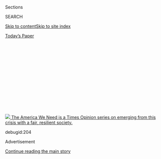 <div id="app">

<div>

<div>

<div>

<div class="NYTAppHideMasthead css-1q2w90k e1suatyy0">

<div class="section css-ui9rw0 e1suatyy2">

<div class="css-eph4ug er09x8g0">

<div class="css-6n7j50">

</div>

<span class="css-1dv1kvn">Sections</span>

<div class="css-10488qs">

<span class="css-1dv1kvn">SEARCH</span>

</div>

[Skip to content](#site-content)[Skip to site index](#site-index)

</div>

<div class="css-10698na e1huz5gh0">

</div>

</div>

<div id="masthead-bar-one" class="section hasLinks css-15hmgas e1csuq9d3">

<div class="css-uqyvli e1csuq9d0">

</div>

<div class="css-1uqjmks e1csuq9d1">

</div>

<div class="css-9e9ivx">

[](https://myaccount.nytimes.com/auth/login?response_type=cookie&client_id=vi)

</div>

<div class="css-1bvtpon e1csuq9d2">

[Today’s Paper](https://www.nytimes.com/section/todayspaper)

</div>

</div>

</div>

</div>

<div data-aria-hidden="false">

<div id="site-content" role="main">

<div>

<div class="css-1aor85t" style="opacity:0.000000001;z-index:-1;visibility:hidden">

<div class="css-1hqnpie">

<div class="css-epjblv">

<span class="css-17xtcya">[Opinion](/section/opinion)</span><span class="css-x15j1o">|</span><span class="css-fwqvlz">The
Bay Area Billionaires Are Breaking My Heart</span>

</div>

<div class="css-k008qs">

<div class="css-1iwv8en">

<span class="css-18z7m18"></span>

<div>

</div>

</div>

<span class="css-1n6z4y">https://nyti.ms/35VzzTG</span>

<div class="css-1705lsu">

<div class="css-4xjgmj">

<div class="css-4skfbu" role="toolbar" data-aria-label="Social Media Share buttons, Save button, and Comments Panel with current comment count" data-testid="share-tools">

  - 
  - 
  - 
  - 
    
    <div class="css-6n7j50">
    
    </div>

  - 

</div>

</div>

</div>

</div>

</div>

</div>

<div id="NYT_TOP_BANNER_REGION" class="css-13pd83m">

<div>

<div id="storyline_inequalitynav" class="section interactive-content interactive-size-medium css-1edisqu">

<div class="css-17ih8de interactive-body">

<div class="nytslm_innerContainer">

<div class="nytslm_title StoryBodyCompanionColumn">

[![](https://static01.nyt.com/newsgraphics/2020/04/10/storylines-op-inequality/128d73ea016db3e2791158d151b6485f57f635a8/NYTOpEd-Inequality-Icon.jpg)
<span class="storyline_title"> The America We Need </span>
<span class="storyline_sentence"> is a Times Opinion series on emerging
from this crisis with a fair, resilient society.
</span>](https://www.nytimes.com/interactive/2020/opinion/america-inequality-coronavirus.html?action=click&pgtype=Article&state=default&region=TOP_BANNER&context=storylines_menu)

debugid:204

</div>

</div>

</div>

</div>

</div>

</div>

<div id="top-wrapper" class="css-1sy8kpn">

<div id="top-slug" class="css-l9onyx">

Advertisement

</div>

[Continue reading the main story](#after-top)

<div class="ad top-wrapper" style="text-align:center;height:100%;display:block;min-height:250px">

<div id="top" class="place-ad" data-position="top" data-size-key="top">

</div>

</div>

<div id="after-top">

</div>

</div>

<div>

<div class="css-v5btjw etb61u70">

<div class="css-v05ibm etb61u71">

[Opinion](/section/opinion)

</div>

</div>

<div id="sponsor-wrapper" class="css-1hyfx7x">

<div id="sponsor-slug" class="css-19vbshk">

Supported by

</div>

[Continue reading the main story](#after-sponsor)

<div id="sponsor" class="ad sponsor-wrapper" style="text-align:center;height:100%;display:block">

</div>

<div id="after-sponsor">

</div>

</div>

<div class="css-186x18t">

</div>

<div class="css-1vkm6nb ehdk2mb0">

# The Bay Area Billionaires Are Breaking My Heart

</div>

Looking for hope in San Francisco.

<div class="css-18e8msd">

<div class="css-vp77d3 epjyd6m0">

<div class="css-1p10dcb ey68jwv0" data-aria-hidden="true">

[![Farhad
Manjoo](https://static01.nyt.com/images/2019/01/08/opinion/farhad-manjoo-opinion/farhad-manjoo-opinion-thumbLarge.png
"Farhad Manjoo")](https://www.nytimes.com/by/farhad-manjoo)

</div>

<div class="css-1baulvz">

By [<span class="css-1baulvz last-byline" itemprop="name">Farhad
Manjoo</span>](https://www.nytimes.com/by/farhad-manjoo)

<div class="css-8atqhb">

Opinion Columnist

</div>

</div>

</div>

  - May 13, 2020

  - 
    
    <div class="css-4xjgmj">
    
    <div class="css-pvvomx" role="toolbar" data-aria-label="Social Media Share buttons, Save button, and Comments Panel with current comment count" data-testid="share-tools">
    
      - 
      - 
      - 
      - 
        
        <div class="css-6n7j50">
        
        </div>
    
      - 
    
    </div>
    
    </div>

</div>

<div class="css-79elbk" data-testid="photoviewer-wrapper">

<div class="css-z3e15g" data-testid="photoviewer-wrapper-hidden">

</div>

<div class="css-1a48zt4 ehw59r15" data-testid="photoviewer-children">

![<span class="css-cnj6d5 e1z0qqy90" itemprop="copyrightHolder"><span class="css-1ly73wi e1tej78p0">Credit...</span><span><span>Giacomo
Bagnara</span></span></span>](https://static01.nyt.com/images/2020/05/09/opinion/sunday/InequalityChapter2Icon-9-02/InequalityChapter2Icon-9-02-articleLarge.jpg?quality=75&auto=webp&disable=upscale)

</div>

</div>

</div>

<div class="section meteredContent css-1r7ky0e" name="articleBody" itemprop="articleBody">

<div class="css-1fanzo5 StoryBodyCompanionColumn">

<div class="css-53u6y8">

One sun-drenched afternoon last month, I took a long solo bike ride
through the San Francisco Bay Area. I rode from my home to Mountain
View, near the once-desolate stretch of marsh that Google has leased
from NASA to build a monumental new campus. It looks like [a collection
of lunar bases made out of
origami](https://www.dezeen.com/2019/08/27/google-hq-big-heatherwick-the-111th/).

Construction has been paused under lockdown, and on the fetid plains
surrounding the million-square-foot project, birds sang and wildflowers
painted the horizon, and the trails that run beside the site were packed
to socially distant capacity with masked families on foot and wheel.

</div>

</div>

<div class="css-79elbk" data-testid="photoviewer-wrapper">

<div class="css-z3e15g" data-testid="photoviewer-wrapper-hidden">

</div>

<div class="css-1a48zt4 ehw59r15" data-testid="photoviewer-children">

![<span class="css-16f3y1r e13ogyst0" data-aria-hidden="true">The
construction of Google’s new campus in Mountain View, Calif., has been
paused by a
lockdown.</span><span class="css-cnj6d5 e1z0qqy90" itemprop="copyrightHolder"><span class="css-1ly73wi e1tej78p0">Credit...</span><span>Nicholas
Albrecht for The New York
Times</span></span>](https://static01.nyt.com/images/2020/05/11/opinion/00man1/merlin_172370514_18f2abeb-c495-41b6-9397-73e638727680-articleLarge.jpg?quality=75&auto=webp&disable=upscale)

</div>

</div>

<div class="css-1fanzo5 StoryBodyCompanionColumn">

<div class="css-53u6y8">

Bicycles and pets, not sirens and fridge-truck morgues, have become the
unlikely icons of the pandemic in the Bay Area. [Bike
shops](https://www.sfexaminer.com/the-city/san-francisco-bike-shops-are-booming-during-the-pandemic/)
and [animal
shelters](https://sfpublicpress.org/news/2020-04/want-to-foster-a-dog-get-on-the-waitlist-as-demand-soars-at-bay-area-shelters)
say they’ve been inundated with demand. With the streets free of cars
and full of people, the air clean, the cavernous office buildings empty
and their endless parking lots turned into carefree pedestrian plazas,
you’d be forgiven for mistaking some areas of Silicon Valley under
lockdown for outtakes from the “The Good Place.”

</div>

</div>

<div class="css-1fanzo5 StoryBodyCompanionColumn">

<div class="css-53u6y8">

On my way to the Google lunar landing base, I passed by Santiago Villa,
one of the area’s few remaining mobile-home parks. It was built in the
1960s as an affordable retirement community. In January, its residents,
who rent the space on which their mobile homes stand, petitioned the
City Council to [include trailer parks in Mountain View’s
rent-control](https://mv-voice.com/news/2020/01/30/city-council-agrees-in-theory-to-extend-rent-control-to-mountain-view-mobile-home-parks)
rules.

They’re worried that wealthy Googlers [looking for a kitschy
pied-à-terre](https://www.theringer.com/2016/8/18/16039104/google-santiago-villa-housing-4ac4b1ca49fe)
near the new campus will push them out. The anger has been rising. Last
year, the same City Council prohibited RVs and trailers — many of them
used as homes — from parking on the street; a petition to overturn the
RV ban [will be on the ballot in
November](https://www.mv-voice.com/news/2020/01/15/mountain-view-voters-to-decide-on-rv-parking-ban).

But as I rode past Santiago Villa, all that rancor felt like a remnant
of the Before Time. Everything was quiet — then, from one of the
trailers, a jolly trumpet began blowing loud and out of tune.

It was then that I first had the ghoulish idea: Could the coronavirus
have an upside, at least in this one place? What if the pandemic and its
aftermath lead Googlers and trailer park residents to find common cause?
What if, after the virus, the Bay Area’s wealthy gained a new
appreciation for those who live on its edges, and finally made room for
them in this digital wonderland?

</div>

</div>

<div class="css-a7yk8a e73j0it0">

<div class="css-1xdhyk6 erfvjey0">

<span class="css-1ly73wi e1tej78p0">Image</span>

<div class="css-zjzyr8">

<div data-testid="lazyimage-container" style="height:483.33333333333326px">

</div>

</div>

</div>

<span class="css-16f3y1r e13ogyst0" data-aria-hidden="true">Construction
cranes for Google’s new campus loom over the Santiago Villa trailer
park.</span><span class="css-cnj6d5 e1z0qqy90" itemprop="copyrightHolder"><span class="css-1ly73wi e1tej78p0">Credit...</span><span>Nicholas
Albrecht for The New York Times</span></span>

<div class="css-1xdhyk6 erfvjey0">

<span class="css-1ly73wi e1tej78p0">Image</span>

<div class="css-zjzyr8">

<div data-testid="lazyimage-container" style="height:483.33333333333326px">

</div>

</div>

</div>

<span class="css-16f3y1r e13ogyst0" data-aria-hidden="true">Santiago
Villa was built in the 1960s as an affordable retirement
community.</span><span class="css-cnj6d5 e1z0qqy90" itemprop="copyrightHolder"><span class="css-1ly73wi e1tej78p0">Credit...</span><span>Nicholas
Albrecht for The New York Times</span></span>

</div>

<div class="css-1fanzo5 StoryBodyCompanionColumn">

<div class="css-53u6y8">

I have lived in the Bay Area for almost 20 years, and for most of that
time, I’ve felt this place creaking steadily into uninhabitability for
all but the wealthiest few. We have [one of the world’s highest
concentrations of
billionaires](https://www.sfchronicle.com/bayarea/article/billionaires-San-Francisco-world-report-wealth-x-13832316.php),
and yet we have not been able to marshal our immense wealth and
ingenuity against our most blatant and glaring challenges — including
the lack of affordable housing and entrenched homelessness.

</div>

</div>

<div class="css-1fanzo5 StoryBodyCompanionColumn">

<div class="css-53u6y8">

But in this crisis, the Bay Area’s response was an unexpected success.
And that has given a lot of people, including me, new hope about what’s
possible. Yes, it sounds hokey, but this might be a time for hokeyness.

The first big moment came on March 16, when the six counties around the
San Francisco Bay ordered the first shelter-in-place rules in the United
States. Google, Apple, Facebook and other large employers fell right
into step; they ordered all of their employees to work from home,
setting the pace for most other local businesses to close up shop. And
the tech giants set an important example — they made a commitment to
keep paying their on-site service workers, even if they could no longer
come on-site to work.

San Francisco, Oakland and San Jose secured thousands of hotel rooms for
homeless people, away from the streets and the risk of the virus in
crowded shelters. Cities opened their streets to pedestrians and
bicycles and closed them to cars. Perhaps most important, officials in
the area were the picture of calm leadership.

When I despaired about our national failures, I found myself tuning into
hear the plain-spoken exhortations of San Francisco’s mayor, London
Breed. “This is going to take all of us,” Breed [told the city late in
March](https://www.youtube.com/watch?v=YkkcLEJ-nLY). “This is going to
take all of us coming together and sacrificing so that we get through
this.”

</div>

</div>

<div class="css-79elbk" data-testid="photoviewer-wrapper">

<div class="css-z3e15g" data-testid="photoviewer-wrapper-hidden">

</div>

<div class="css-1a48zt4 ehw59r15" data-testid="photoviewer-children">

<div class="css-1xdhyk6 erfvjey0">

<span class="css-1ly73wi e1tej78p0">Image</span>

<div class="css-zjzyr8">

<div data-testid="lazyimage-container" style="height:483.33333333333326px">

</div>

</div>

</div>

<span class="css-16f3y1r e13ogyst0" data-aria-hidden="true">Mayor London
Breed has urged San Franciscans to look out for one
another.</span><span class="css-cnj6d5 e1z0qqy90" itemprop="copyrightHolder"><span class="css-1ly73wi e1tej78p0">Credit...</span><span>Nicholas
Albrecht for The New York Times</span></span>

</div>

</div>

<div class="css-1fanzo5 StoryBodyCompanionColumn">

<div class="css-53u6y8">

And it worked. Thanks to some combination of early action, collective
adherence to public health guidelines, a concerted effort to help the
vulnerable, and [perhaps just blind
luck](https://www.nbcbayarea.com/news/local/difference-between-covid-19-cases-in-ca-vs-ny-is-likely-sheer-luck-experts/2269934/),
mass death missed the Bay. By the start of May, fewer than 30 people had
died of Covid-19 in San Francisco; in the greater Bay Area, deaths stand
around 350.

</div>

</div>

<div class="css-1fanzo5 StoryBodyCompanionColumn">

<div class="css-53u6y8">

The toll is probably an undercount, and [blacks and
Latinos](https://www.nytimes.com/2020/04/28/us/coronavirus-california-black-latinos.html)
are disproportionately represented in it. Still, compared to many
American metropolitan areas, this ranks as a near miracle. San
Francisco’s death rate of four per 100,000 residents is one-fourth the
rate in Los Angeles, a fraction of the national average, and nowhere
near New York’s.

In the absence of mass death, people around here have had time and
psychic space to imagine longer-term possibilities. If we could band
together so quickly to beat the virus, making so many big changes so
seamlessly, what else are we capable of doing?

I was not alone in my vague sense of optimism.

In an article that went viral among techies last month, the venture
capitalist Marc Andreessen characterized the pandemic as a [call to arms
to rebuild](https://a16z.com/2020/04/18/its-time-to-build/) American
institutions, including our cities. Like many of the Valley’s tech
princes, Andreessen has often been skeptical of government and its
champions, but now here he was, cheering them on: “Demonstrate that the
public sector can build better hospitals, better schools, better
transportation, better cities, better housing,” he wrote. “Stop trying
to protect the old, the entrenched, the irrelevant; commit the public
sector fully to the future.”

I heard a similar urgency for grand reform from nearly every Bay Area
official, activist and resident I spoke to — even those who had clashed
with the tech industry or those whose fights earlier seemed unwinnable.

Libby Schaaf, the mayor of Oakland, opened up [74 miles of city
streets](https://www.citylab.com/transportation/2020/04/slow-streets-oakland-car-free-roads-pedestrians-covid-19/609961/)
for pedestrians and moved hundreds of homeless people into hotels. She
saw the crisis as an opportunity to make permanent improvements.

</div>

</div>

<div class="css-79elbk" data-testid="photoviewer-wrapper">

<div class="css-z3e15g" data-testid="photoviewer-wrapper-hidden">

</div>

<div class="css-1a48zt4 ehw59r15" data-testid="photoviewer-children">

<div class="css-1xdhyk6 erfvjey0">

<span class="css-1ly73wi e1tej78p0">Image</span>

<div class="css-zjzyr8">

<div data-testid="lazyimage-container" style="height:483.33333333333326px">

</div>

</div>

</div>

<span class="css-16f3y1r e13ogyst0" data-aria-hidden="true">Mayor Libby
Schaaf opened up 74 miles of city streets for pedestrians in Oakland and
moved hundreds of homeless people into hotels to shield them from the
virus.</span><span class="css-cnj6d5 e1z0qqy90" itemprop="copyrightHolder"><span class="css-1ly73wi e1tej78p0">Credit...</span><span>Nicholas
Albrecht for The New York Times</span></span>

</div>

</div>

<div class="css-1fanzo5 StoryBodyCompanionColumn">

<div class="css-53u6y8">

One example: Schaaf required that the hotels which the city paid to
house the homeless during the pandemic offer the city long-term leases.
“I do not want, at the end of the health emergency, to turn homeless
people back out onto the streets,” she said.

</div>

</div>

<div class="css-1fanzo5 StoryBodyCompanionColumn">

<div class="css-53u6y8">

In April, Ro Khanna, who represents parts of Silicon Valley in the
House, introduced legislation to provide greater pay, health care and
labor protections to workers deemed “essential” during the pandemic.
“When we talk about who are the ‘essential workers,’ very few people
are saying it’s lawyers or middle or senior management,” Khanna said.
“They’re saying, we want the person who’s delivering our groceries,
the person who’s keeping the internet open, the electricity flowing, or
the person who’s taking care of our kids.”

In a similar way, the crisis illustrated the importance of keeping
everyone healthy — even people who lack a place to live. “Housing is
health care,” explained Abigail Stewart-Kahn, director of the San
Francisco Department of Homelessness and Supportive Housing. “That’s
something, in my field, that people have been saying for a long time.”
Now, the connection was inescapable — people who lacked housing were
also outside of the health care system, and during a pandemic, their
presence on the streets created a risk for everyone else in the city.
“What this has shown us all is that everyone’s health is intertwined,”
she said.

<div id="NYT_MAIN_CONTENT_2_REGION" class="css-9tf9ac">

<div>

<div id="storyline_inequalityrelated" class="section interactive-content interactive-size-medium css-1ftcdic">

<div class="css-17ih8de interactive-body">

<div class="inequality-relatedlinks">

<span class="seriesintro"> More from “The America We Need” </span>
[](https://www.nytimes.com/2020/07/04/opinion/sunday/women-work-coronavirus.html?action=click&pgtype=Article&state=default&region=MAIN_CONTENT_2&context=storylines_related_links)

<div class="article">

![](https://static01.nyt.com/images/2020/07/05/opinion/05nashtop/05nashtop-threeByTwoSmallAt2X.jpg)

<div class="article-meta">

<span class="relatedlink-headline"> Women Ask Themselves, ‘How Can I Do
This for One More Day?’ </span> <span class="relatedlink-byline"> By
Leah Nash </span>

</div>

</div>

[](https://www.nytimes.com/2020/07/02/opinion/sunday/income-inequality-solutions.html?action=click&pgtype=Article&state=default&region=MAIN_CONTENT_2&context=storylines_related_links)

<div class="article">

![](https://static01.nyt.com/images/2020/07/02/opinion/02solutionWeb/02solutionWeb-threeByTwoSmallAt2X-v2.jpg)

<div class="article-meta">

<span class="relatedlink-headline"> America Needs Some Repairs. Here’s
Where to Start. </span> <span class="relatedlink-byline"> By The
Editorial Board </span>

</div>

</div>

[](https://www.nytimes.com/2020/07/02/opinion/private-equity-inequality.html?action=click&pgtype=Article&state=default&region=MAIN_CONTENT_2&context=storylines_related_links)

<div class="article">

![](https://static01.nyt.com/images/2020/07/08/opinion/02-inequalityB/02-inequalityB-threeByTwoSmallAt2X-v2.jpg)

<div class="article-meta">

<span class="relatedlink-headline"> The Neoliberal Looting of America
</span> <span class="relatedlink-byline"> By Mehrsa Baradaran </span>

</div>

</div>

</div>

</div>

</div>

</div>

</div>

These were all officials and experts — people who might be biased toward
finding “silver linings” in any crisis. But was anything really changing
for homeless people around the Bay Area? I contacted several homeless
people who have been placed in hotels during the pandemic. They spoke
rapturously about their sudden fortune in an otherwise grim time.

“Oh my God — I can really breathe and be myself.” That was the reaction
from a 33-year-old woman who had been living in a hotel for weeks with
her 12-year-son. She asked me not to use her name. Before the virus,
they had spent years bouncing from couch to couch around the Bay. Under
lockdown, their lives were, in many ways, freer than before. For the
first time in years, she no longer felt that crushing dependence on
other people. “I can move as the adult I am, and no one dictates what I
do or how I move,” she told me.

The hotel room has two beds and a private bathroom. It was starting to
feel like a studio apartment — like a kind of home, she told me. “I only
wish we could have a deep fryer.” It is only guaranteed for three
months, but she has begun to see the possibility of a new life in the
uncertain distance: “I just know that I am on my way to my place.”

As the weeks of lockdown dragged on, San Francisco began to break my
heart again. While the number of coronavirus cases and deaths remained
low, the full gloom of the coming recession began to descend into
view, and with it, the same ageless, endless political squabbles. The
basic problem is that despite the region’s apparently limitless wealth,
there were not enough ready resources available to public officials to
reach everyone in need. And in the absence of more help from the state
and the federal government, or from the region’s billionaires, the Bay
Area’s needs simply outmatched its capacity to meet them.

Even after the huge effort to move people into hotels, there are still
thousands of homeless people on the Bay Area’s streets, and little
prospect that many will be housed anytime soon. My hopes for inspiring
leadership began to fall apart when a fight broke out recently between
San Francisco’s Board of Supervisors and the mayor over how many more
homeless people the city could house.

</div>

</div>

<div class="css-1fanzo5 StoryBodyCompanionColumn">

<div class="css-53u6y8">

The board passed an ordinance to secure 7,000 hotel rooms for homeless
people who are now on the street, but the mayor refused to comply. She
said it was impossible; the city is straining against its limit already.
So far, San Francisco has placed 965 homeless people in hotel rooms, and
[has signed contracts for 2,731 rooms for homeless people and essential
workers.](https://www.wsj.com/articles/san-francisco-leaders-clash-over-hotel-rooms-for-homeless-population-11588696567)

</div>

</div>

<div class="css-a7yk8a e73j0it0">

<div class="css-1xdhyk6 erfvjey0">

<span class="css-1ly73wi e1tej78p0">Image</span>

<div class="css-zjzyr8">

<div data-testid="lazyimage-container" style="height:483.33333333333326px">

</div>

</div>

</div>

<span class="css-16f3y1r e13ogyst0" data-aria-hidden="true">At a new
community-based testing site, Robert Cox helped residents of East
Oakland get free, drop-in coronavirus
tests.</span><span class="css-cnj6d5 e1z0qqy90" itemprop="copyrightHolder"><span class="css-1ly73wi e1tej78p0">Credit...</span><span>Nicholas
Albrecht for The New York Times</span></span>

<div class="css-1xdhyk6 erfvjey0">

<span class="css-1ly73wi e1tej78p0">Image</span>

<div class="css-zjzyr8">

<div data-testid="lazyimage-container" style="height:483.33333333333326px">

</div>

</div>

</div>

<span class="css-16f3y1r e13ogyst0" data-aria-hidden="true">Tenesha
Williams helps residents of East Oakland gets coronavirus tests at the
area’s first walk-in testing site, organized by the city of Oakland,
Roots Community Health Center and Community Organized Relief Effort, a
nonprofit
group.</span><span class="css-cnj6d5 e1z0qqy90" itemprop="copyrightHolder"><span class="css-1ly73wi e1tej78p0">Credit...</span><span>Nicholas
Albrecht for The New York Times</span></span>

</div>

<div class="css-1fanzo5 StoryBodyCompanionColumn">

<div class="css-53u6y8">

This fight hinges on the usual things — money, willpower, staffing and
basic municipal capacity. But it also lays bare how ephemeral our
coronavirus-inspired unity may be. “To the extent we have restored faith
in what is possible, we have also underscored, sadly, our city’s
limitations,” Matt Haney, a member of the Board of Supervisors, told me.

When I asked the mayor about her dispute with the supervisors, she was
cordial but clearly annoyed. Annoyed that the supervisors hadn’t
considered the limits on the city’s capacity. Annoyed that she agreed
with them — more homeless people could be taken off the streets if only
she had the funds or the people to make it happen.

The federal government has promised to reimburse cities for part of the
cost of housing the homeless, but Breed says she is not sure whether
those funds will come through. “There’s a huge difference between what
we all want, which is to get every homeless person off the street, and
reality,” she said.

And instead of bringing the region’s wealthy and its needy together, she
suggested that the pandemic might pit the less needy against the more
needy. “I think many people are like, ‘Well, wait a minute — I lost my
job where I was making minimum wage. I can’t pay my rent. I can barely
eat. Where’s *my* help from the city?’” Breed said.

When I asked if the virus had created much political room for bold
action to address inequality, she said, “It’s going to make it even
harder.”

</div>

</div>

<div class="css-1fanzo5 StoryBodyCompanionColumn">

<div class="css-53u6y8">

Is this really the best the city can do? The further we move from the
initial crisis, the crazier my bike-riding optimism now sounds. Rather
than fostering some new sense of civic unity, the virus is just as
likely to worsen inequality further.

Margot Kushel, a physician and scholar of homelessness at the University
of California, San Francisco, suggested that this was the “nightmare
scenario” for inequality in San Francisco: low-income jobs disappear, so
more people lose their homes, but because the tech industry keeps doing
well, home prices remain high, and housing slips further out of reach
for everyone else. “Those who are housed are fully aware that they’re
one thread away from losing that housing,” Kushel said.

</div>

</div>

<div class="css-79elbk" data-testid="photoviewer-wrapper">

<div class="css-z3e15g" data-testid="photoviewer-wrapper-hidden">

</div>

<div class="css-1a48zt4 ehw59r15" data-testid="photoviewer-children">

<div class="css-1xdhyk6 erfvjey0">

<span class="css-1ly73wi e1tej78p0">Image</span>

<div class="css-zjzyr8">

<div data-testid="lazyimage-container" style="height:483.33333333333326px">

</div>

</div>

</div>

<span class="css-16f3y1r e13ogyst0" data-aria-hidden="true">A view of
downtown San Francisco. Rather than fostering some new sense of civic
unity, the virus could worsen
inequality.</span><span class="css-cnj6d5 e1z0qqy90" itemprop="copyrightHolder"><span class="css-1ly73wi e1tej78p0">Credit...</span><span>Nicholas
Albrecht for The New York Times</span></span>

</div>

</div>

<div class="css-1fanzo5 StoryBodyCompanionColumn">

<div class="css-53u6y8">

[San Francisco and other Bay Area cities have imposed temporary
moratoriums](https://www.kqed.org/news/11809099/a-guide-to-bay-area-eviction-moratoriums-during-the-coronavirus-crisis)
on evictions caused by virus-related economic disruptions. But those
will expire later in the year, at which time a wave of tenants may be
kicked out of their homes unless they can pay months of back rent. At
the same time, the virus has given more political ammo to those NIMBYs
who have long opposed urban density and blocked the construction of more
housing.

All is not lost. I do feel a renewed sense of pride and possibility
about the Bay Area — the way our leaders responded to the virus did
strengthen my faith in our local institutions, and we certainly seem
better equipped to address long-term challenges than I once thought we
were.

There might still be a window for substantive action: Our local
governments can use the new leverage to push for bold ideas — among
other policies, a plan for rent relief, rather than simply an eviction
moratorium, so that more people don’t lose their housing.

I’m also waiting on the city’s billionaires to open up new floodgates of
generosity, at least for mitigating the immediate pain of the crisis.
Jack Dorsey, the chief executive of Twitter and Square, recently pledged
$1 billion to coronavirus relief; but of the [nearly 100
billionaires](https://www.forbes.com/billionaires/#2c1c274c251c)
reportedly living in the Bay Area, [only a
handful](https://sf.curbed.com/2020/4/30/21241539/sf-billionaires-donations-coronavirus-dorsey-benioff)
have donated to the city’s coronavirus relief fund. Mary Kate Bacalao,
the director of external affairs at Compass Family Services, a nonprofit
group that helps homeless families, told me that with a few big checks,
the Bay’s wealthiest could instantly make a difference.

</div>

</div>

<div class="css-1fanzo5 StoryBodyCompanionColumn">

<div class="css-53u6y8">

But I wouldn’t be surprised if we — the people of the Bay Area, our
lawmakers, our billionaires and our ordinary, overburdened citizens —
end up squandering this moment. Rebuilding a fairer, more livable urban
environment will take years of difficult work. It will require
sacrifices from the wealthy. It will require a renewed federal interest
in addressing the problems of cities. It will require abandoning
pie-in-the-sky techno-optimism.

This isn’t a problem that will be solved by flying cars; it will be
solved by better zoning laws, fairer taxes and, when we can make it safe
again, more public transportation. We will have to commit ourselves to
these and other boring but permanent civic solutions.

I’m hopeful we’re up to the task. We cannot go back to the way things
were. But as the immediate danger of the pandemic recedes, it will be
all too easy for many of us to do exactly that.

</div>

</div>

<div id="opreaders-inequality-sanfran" class="section interactive-content interactive-size-scoop css-174j8de">

## Bay Area residents, what do you think?

<div class="css-17ih8de interactive-body" data-sourceid="100000007133279">

<div id="formpreview" data-host="www.nytimes.com" data-formdata="{&quot;name&quot;:&quot;opreaders-inequality-sanfran&quot;,&quot;headline&quot;:&quot;Bay Area residents, what do you think?&quot;,&quot;addendum&quot;:null,&quot;autoreplyBlastId&quot;:null,&quot;slug&quot;:&quot;opreaders-inequality-sanfran&quot;,&quot;fields&quot;:[{&quot;textArea&quot;:&quot;&quot;,&quot;rows&quot;:10,&quot;lengthUnit&quot;:&quot;&quot;,&quot;isRequired&quot;:false,&quot;readOnly&quot;:false,&quot;helperText&quot;:&quot;&quot;,&quot;deletable&quot;:true,&quot;fieldType&quot;:&quot;TextAreaField&quot;,&quot;_id&quot;:&quot;5eb99eb81f716c00101b02cc&quot;,&quot;primaryText&quot;:&quot;If you live in the Bay Area, how has the pandemic affected your view of inequality in your community?&quot;,&quot;secondaryText&quot;:&quot;&quot;,&quot;attributeSlug&quot;:&quot;f5eb99eb81f716c00101b02cc_text&quot;,&quot;id&quot;:&quot;5eb99eb81f716c00101b02cc&quot;,&quot;isNew&quot;:false},{&quot;isRequired&quot;:true,&quot;readOnly&quot;:false,&quot;helperText&quot;:&quot;Name field is required for all forms because of data governance regulations.&quot;,&quot;deletable&quot;:false,&quot;fieldType&quot;:&quot;IdentityTextField&quot;,&quot;_id&quot;:&quot;5eb99eb81f716c00101b02cd&quot;,&quot;primaryText&quot;:&quot;What is your full name and age?&quot;,&quot;secondaryText&quot;:&quot;&quot;,&quot;attributeSlug&quot;:&quot;f5eb99eb81f716c00101b02cd_identity&quot;,&quot;id&quot;:&quot;5eb99eb81f716c00101b02cd&quot;,&quot;isNew&quot;:false},{&quot;isRequired&quot;:true,&quot;readOnly&quot;:false,&quot;helperText&quot;:&quot;Email field is required for all forms because of data governance regulations.&quot;,&quot;deletable&quot;:false,&quot;fieldType&quot;:&quot;EmailField&quot;,&quot;_id&quot;:&quot;5eb99eb81f716c00101b02ce&quot;,&quot;primaryText&quot;:&quot;What&#39;s the best way to contact you if we have questions about your submission?&quot;,&quot;attributeSlug&quot;:&quot;email_identity&quot;,&quot;id&quot;:&quot;5eb99eb81f716c00101b02ce&quot;,&quot;isNew&quot;:false},{&quot;isRequired&quot;:true,&quot;readOnly&quot;:false,&quot;helperText&quot;:&quot;&quot;,&quot;deletable&quot;:true,&quot;fieldType&quot;:&quot;LocationField&quot;,&quot;_id&quot;:&quot;5eb99eb81f716c00101b02cf&quot;,&quot;primaryText&quot;:&quot;Where in California do you live?&quot;,&quot;attributeSlug&quot;:&quot;f5eb99eb81f716c00101b02cf_obj&quot;,&quot;id&quot;:&quot;5eb99eb81f716c00101b02cf&quot;,&quot;isNew&quot;:false},{&quot;text&quot;:&quot;Continue&quot;,&quot;isRequired&quot;:false,&quot;readOnly&quot;:false,&quot;helperText&quot;:&quot;&quot;,&quot;deletable&quot;:true,&quot;fieldType&quot;:&quot;CurtainField&quot;,&quot;_id&quot;:&quot;5eb99fd2e79916001110fc01&quot;,&quot;primaryText&quot;:&quot;&quot;,&quot;secondaryText&quot;:&quot;&quot;,&quot;attributeSlug&quot;:&quot;f5eb99fd2e79916001110fc01_text&quot;,&quot;id&quot;:&quot;5eb99fd2e79916001110fc01&quot;,&quot;isNew&quot;:false},{&quot;textArea&quot;:&quot;&quot;,&quot;rows&quot;:10,&quot;lengthUnit&quot;:&quot;&quot;,&quot;isRequired&quot;:false,&quot;readOnly&quot;:false,&quot;helperText&quot;:&quot;&quot;,&quot;deletable&quot;:true,&quot;fieldType&quot;:&quot;TextAreaField&quot;,&quot;_id&quot;:&quot;5eb9a08d5c24460010176ce1&quot;,&quot;primaryText&quot;:&quot;Has the pandemic changed the way you think about class divisions in your area? What do you think will be the long-term implications?&quot;,&quot;secondaryText&quot;:&quot;&quot;,&quot;attributeSlug&quot;:&quot;f5eb9a08d5c24460010176ce1_text&quot;,&quot;id&quot;:&quot;5eb9a08d5c24460010176ce1&quot;,&quot;isNew&quot;:false}],&quot;fieldOrder&quot;:[&quot;5eb99eb81f716c00101b02cc&quot;,&quot;5eb9a08d5c24460010176ce1&quot;,&quot;5eb99fd2e79916001110fc01&quot;,&quot;5eb99eb81f716c00101b02cd&quot;,&quot;5eb99eb81f716c00101b02cf&quot;,&quot;5eb99eb81f716c00101b02ce&quot;],&quot;isOpen&quot;:true,&quot;sourcepoolOptin&quot;:false,&quot;closedMessage&quot;:&quot;Sorry, but this form is no longer accepting submissions.&quot;,&quot;thanksMessage&quot;:&quot;Thank you for your submission.&quot;,&quot;suppressHed&quot;:[],&quot;newsletterSignupEnabled&quot;:false,&quot;newsletterSignupHeading&quot;:null,&quot;newsletterSignupSummary&quot;:null,&quot;newsletterSignupProductCode&quot;:null,&quot;newsletterSignupConfirmation&quot;:null,&quot;mediaExportEnabled&quot;:false,&quot;mediaExportSlug&quot;:&quot;attribute&quot;}">

</div>

</div>

</div>

<div class="css-1fanzo5 StoryBodyCompanionColumn">

<div class="css-53u6y8">

*The Times is committed to publishing* [*a diversity of
letters*](https://www.nytimes.com/2019/01/31/opinion/letters/letters-to-editor-new-york-times-women.html)
*to the editor. We’d like to hear what you think about this or any of
our articles. Here are some*
[*tips*](https://help.nytimes.com/hc/en-us/articles/115014925288-How-to-submit-a-letter-to-the-editor)*.
And here's our email:*
[*letters@nytimes.com*](mailto:letters@nytimes.com)*.*

*Follow The New York Times Opinion section on*
[*Facebook*](https://www.facebook.com/nytopinion)*,* [*Twitter
(@NYTopinion)*](http://twitter.com/NYTOpinion) *and*
[*Instagram*](https://www.instagram.com/nytopinion/)*.*

Spot Illustration by Giacomo Bagnara

</div>

</div>

<div id="inequality-styles" class="section interactive-content interactive-size-scoop css-1fwl6kh">

<div class="css-17ih8de interactive-body" data-sourceid="100000007124079">

</div>

</div>

</div>

<div>

</div>

<div>

</div>

<div>

</div>

<div>

<div id="bottom-wrapper" class="css-1ede5it">

<div id="bottom-slug" class="css-l9onyx">

Advertisement

</div>

[Continue reading the main story](#after-bottom)

<div id="bottom" class="ad bottom-wrapper" style="text-align:center;height:100%;display:block;min-height:90px">

</div>

<div id="after-bottom">

</div>

</div>

</div>

</div>

</div>

## Site Index

<div>

</div>

## Site Information Navigation

  - [© <span>2020</span> <span>The New York Times
    Company</span>](https://help.nytimes.com/hc/en-us/articles/115014792127-Copyright-notice)

<!-- end list -->

  - [NYTCo](https://www.nytco.com/)
  - [Contact
    Us](https://help.nytimes.com/hc/en-us/articles/115015385887-Contact-Us)
  - [Work with us](https://www.nytco.com/careers/)
  - [Advertise](https://nytmediakit.com/)
  - [T Brand Studio](http://www.tbrandstudio.com/)
  - [Your Ad
    Choices](https://www.nytimes.com/privacy/cookie-policy#how-do-i-manage-trackers)
  - [Privacy](https://www.nytimes.com/privacy)
  - [Terms of
    Service](https://help.nytimes.com/hc/en-us/articles/115014893428-Terms-of-service)
  - [Terms of
    Sale](https://help.nytimes.com/hc/en-us/articles/115014893968-Terms-of-sale)
  - [Site Map](https://spiderbites.nytimes.com)
  - [Help](https://help.nytimes.com/hc/en-us)
  - [Subscriptions](https://www.nytimes.com/subscription?campaignId=37WXW)

</div>

</div>

</div>

</div>
